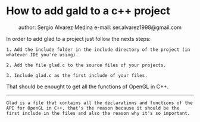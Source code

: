 # How to add gald to a c++ project
<center>
author: Sergio Alvarez Medina
e-mail: ser.alvarez1998@gmail.com
</center>

In order to add glad to a project just follow the nexts steps:

    1. Add the include folder in the include directory of the project (in whatever IDE you're using).
   
    2. Add the file glad.c to the source files of your projects.
   
    3. Include glad.c as the first include of your files.

That should be enought to get all the functions of OpenGL in C++.

---
    Glad is a file that contains all the declarations and functions of the API for OpenGL in C++, that's the reason because it should be the first include in the files and also the reason why it's so important.